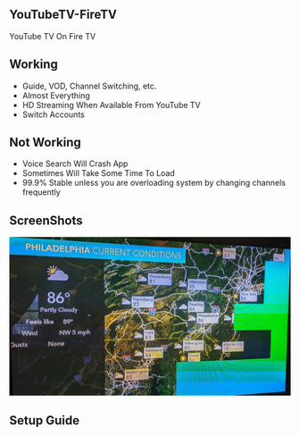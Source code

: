 ## YouTubeTV-FireTV
YouTube TV On Fire TV


## Working
* Guide, VOD, Channel Switching, etc.
* Almost Everything
* HD Streaming When Available From YouTube TV
* Switch Accounts

## Not Working
* Voice Search Will Crash App
* Sometimes Will Take Some Time To Load
* 99.9% Stable unless you are overloading system by changing channels frequently

## ScreenShots
![YouTube TV Channel Working](https://raw.githubusercontent.com/MapGuy11/YouTubeTV-FireTV/master/IMG_20190709_135648.jpg)

## Setup Guide
